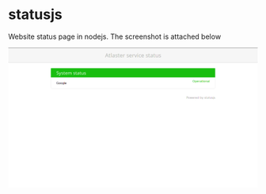 # statusjs

Website status page in nodejs. The screenshot is attached below

![Status js](/img/screenshot.png)
